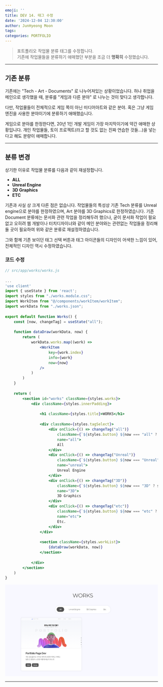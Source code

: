 ```yaml
---
emoji: ''
title: DEV 14. 태그 수정
date: '2024-12-04 12:30:00'
author: JunHyeong Moon
tags: 
categories: PORTFOLIO
---
```


> 포트폴리오 작업물 분류 태그를 수정합니다.  
> 기존에 작업물들을 분류하기 애매했던 부분을 조금 더 **명확히** 수정했습니다.

---

## 기존 분류

기존에는 "Tech - Art - Documents" 로 나누어져있는 상황이었습니다.
허나 취업을 메인으로 생각했을 때, 분류를 "게임과 다른 분야" 로 나누는 것이 맞다고 생각합니다.

다만, 작업물들이 전체적으로 게임 쪽이 아닌 미디어아트와 같은 분야.
혹은 그냥 게임 엔진을 사용한 분야이기에 분류하기 애매했습니다.

게임으로 분야를 한정한다면, 20년 1인 개발 게임이 가장 마지막이기에 약간 애매한 상황입니다.
개인 작업물들, 토이 프로젝트(라고 할 것도 없는 진짜 연습한 것들...)을 넣는다고 해도 분량이 애매합니다.

---

## 분류 변경

상기한 이유로 작업물 분류를 다음과 같이 재설정합니다.

- **ALL**
- **Unreal Engine**
- **3D Graphics**
- **ETC**

기존과 사실 상 크게 다른 점은 없습니다.
작업물들의 특성상 기존 Tech 분류를 Unreal engine으로 분야를 한정하였으며, Art 분야를 3D Graphics로 한정하였습니다.
기존 Document 분류에는 문서화 관련 작업을 정리해두려 했으나, 굳이 문서화 작업이 필요없고 오히려 웹 개발이나 터치디자이너와 같이 메인 분야와는 관련없는 작업들을 정리해 둘 곳이 필요하여 위와 같은 분류로 재설정하였습니다.

그와 함께 기존 보이던 태그 선택 버튼과 태그 아이콘들의 디자인이 어색한 느낌이 있어, 전체적인 디자인 역시 수정하였습니다.

### 코드 수정

```jsx
// src/app/works/works.js

...
'use client'
import { useState } from 'react';
import styles from "./works.module.css";
import WorkItem from "@/components/workItem/workItem";
import workData from "./works.json";

export default function Works() {
    const [now, changeTag] = useState("all");

    function dataDraw(workData, now) {
        return (
            workData.works.map((work) => 
                <WorkItem 
                    key={work.index}
                    info={work}
                    now={now}
                />
            )
        )
    }

    return (
        <section id="works" className={styles.works}>
            <div className={styles.innerPadding}>

                <h1 className={styles.title}>WORKS</h1>

                <div className={styles.tagSelect}>
                    <div onClick={() => changeTag("all")}
                        className={`${styles.button} ${now === "all" ? styles.active : styles.none}`} 
                        name="all">
                        All
                    </div>
                    <div onClick={() => changeTag("Unreal")} 
                        className={`${styles.button} ${now === "Unreal" ? styles.active : styles.none}`} 
                        name="unreal">
                        Unreal Engine
                    </div>
                    <div onClick={() => changeTag("3D")} 
                        className={`${styles.button} ${now === "3D" ? styles.active : styles.none}`} 
                        name="3D">
                        3D Graphics
                    </div>
                    <div onClick={() => changeTag("etc")} 
                        className={`${styles.button} ${now === "etc" ? styles.active : styles.none}`} 
                        name="etc">
                        Etc.
                    </div>
                </div>

                <section className={styles.workList}>
                    {dataDraw(workData, now)}
                </section>

            </div>
        </section>
    )
}
```

![Dev14_001_Change](Dev14_001_Change.png)

---

```toc
```